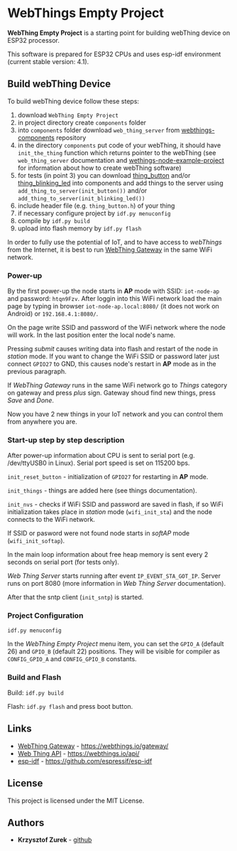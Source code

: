 # WebThings Empty Project

**WebThing Empty Project** is a starting point for building webThing device on ESP32 processor.

This software is prepared for ESP32 CPUs and uses esp-idf environment (current stable version: 4.1).

## Build webThing Device

To build webThing device follow these steps:

1. download ```WebThing Empty Project```
2. in project directory create ```components``` folder
3. into ```components``` folder download ```web_thing_server``` from [webthings-components](https://github.com/KrzysztofZurek1973/webthings-components) repository
4. in the directory ```components``` put code of your webThing, it should have ```init_the_thing``` function which returns pointer to the webThing (see ```web_thing_server``` documentation and [wethings-node-example-project](https://github.com/KrzysztofZurek1973/webthings-node-example-project) for information about how to create webThing software)
5. for tests (in point 3) you can download [thing_button](https://github.com/KrzysztofZurek1973/webthings-components/tree/master/thing_button) and/or [thing_blinking_led](https://github.com/KrzysztofZurek1973/webthings-components/tree/master/thing_blinking_led) into components and add things to the server using ```add_thing_to_server(init_button())``` and/or ```add_thing_to_server(init_blinking_led())```
6. include header file (e.g. ```thing_button.h```) of your thing
7. if necessary configure project by ```idf.py menuconfig```
8. compile by ```idf.py build```
9. upload into flash memory by ```idf.py flash```

In order to fully use the potential of IoT, and to have access to *webThings* from the Internet, it is best to run [WebThing Gateway](https://webthings.io/gateway/) in the same WiFi network.

### Power-up

By the first power-up the node starts in **AP** mode with SSID: ```iot-node-ap``` and password: ```htqn9Fzv```. After loggin into this WiFi network load the main page by typing in browser ```iot-node-ap.local:8080/``` (it does not work on Android) or ```192.168.4.1:8080/```.

On the page write SSID and password of the WiFi network where the node will work. In the last position enter the local node's name.

Pressing *submit* causes writing data into flash and restart of the node in *station* mode. If you want to change the WiFi SSID or password later just connect ```GPIO27``` to GND, this causes node's restart in **AP** mode as in the previous paragraph.

If *WebThing Gateway* runs in the same WiFi network go to *Things* category on gateway and press *plus* sign. Gateway shoud find new things, press *Save* and *Done*.

Now you have 2 new things in your IoT network and you can control them from anywhere you are.

### Start-up step by step description

After power-up information about CPU is sent to serial port (e.g. /dev/ttyUSB0 in Linux). Serial port speed is set on 115200 bps.

```init_reset_button``` - initialization of ```GPIO27``` for restarting in **AP** mode.

```init_things``` - things are added here (see things documentation).

```init_nvs``` - checks if WiFi SSID and password are saved in flash, if so WiFi initialization takes place in *station* mode (```wifi_init_sta```) and the node connects to the WiFi network.

If SSID or pasword were not found node starts in *softAP* mode (```wifi_init_softap```).

In the main loop information about free heap memory is sent every 2 seconds on serial port (for tests only).

*Web Thing Server* starts running after event ```IP_EVENT_STA_GOT_IP```. Server runs on port 8080  (more information in *Web Thing Server* documentation).

After that the sntp client (```init_sntp```) is started.

### Project Configuration

```
idf.py menuconfig
```

In the *WebThing Empty Project* menu item, you can set the ```GPIO_A``` (default 26) and ```GPIO_B``` (default 22) positions. They will be visible for compiler as ```CONFIG_GPIO_A``` and ```CONFIG_GPIO_B``` constants.

### Build and Flash


Build: ```idf.py build```

Flash: ```idf.py flash``` and press boot button.

## Links

* [WebThing Gateway](https://webthings.io/gateway/) - https://webthings.io/gateway/
* [Web Thing API](https://webthings.io/api/) - https://webthings.io/api/
* [esp-idf](https://github.com/espressif/esp-idf) - https://github.com/espressif/esp-idf

## License

This project is licensed under the MIT License.

## Authors

* **Krzysztof Zurek** - [github](https://github.com/KrzysztofZurek1973)
